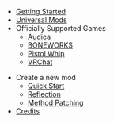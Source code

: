 * [Getting Started](gettingstarted.md)
* [Universal Mods](games/universal.md)
* Officially Supported Games
    - [Audica](games/audica.md)
    - [BONEWORKS](games/boneworks.md)
    - [Pistol Whip](games/pistolwhip.md)
    - [VRChat](games/vrchat.md)
- Create a new mod
    - [Quick Start](modders/quickstart.md)
    - [Reflection](modders/reflection.md)
    - [Method Patching](modders/patching.md)
- [Credits](credits.md)
